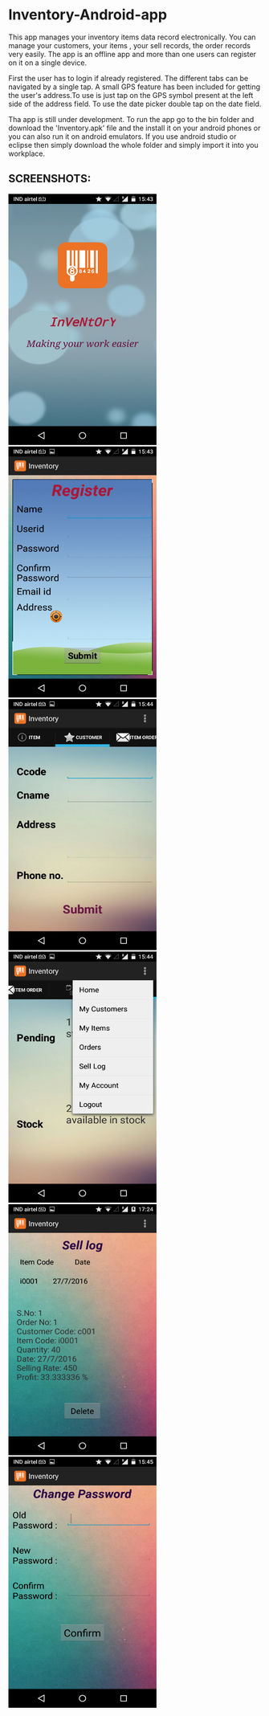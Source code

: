 # Inventory-Android-app

This app manages your inventory items data record electronically. You can manage your customers, your items , your sell records, the order records very easily. The app is an offline app and more than one users can register on it on a single device. 

First the user has to login if already registered. The different tabs can be navigated by a single tap. A small GPS feature has been included for getting the user's address.To use is just tap on the GPS symbol present at the left side of the address field. To use the date picker double tap on the date field. 

Tha app is still under development. To run the app go to the bin folder and download the 'Inventory.apk' file and the install it on your android phones or you can also run it on android emulators. If you use android studio or eclipse then simply download the whole folder and simply import it into you workplace. 

<h2> SCREENSHOTS:</h2>


<img src="screenshot/Screenshot_2016-07-27-15-43-44.png" alt="Screen 1" height="500" width="295"  />

<img src="screenshot/Screenshot_2016-07-27-15-43-54.png" alt="Screen 2" height="500" width="295"  />

<img src="screenshot/Screenshot_2016-07-27-15-44-25.png" alt="Screen 3" height="500" width="295"  />

<img src="screenshot/Screenshot_2016-07-27-15-44-47.png" alt="Screen 4" height="500" width="295"  />

<img src="screenshot/Screenshot_2016-07-27-17-24-17.png" alt="Screen 5" height="500" width="295"  />

<img src="screenshot/Screenshot_2016-07-27-15-45-07.png" alt="Screen 6" height="500" width="295"  />


